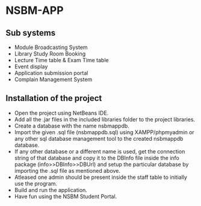 # NSBM-APP

## Sub systems
  - Module Broadcasting System
  - Library Study Room Booking
  - Lecture Time table & Exam Time table 
  - Event display 
  - Application submission portal
  - Complain Management System

## Installation of the project
  - Open the project using NetBeans IDE.
  - Add all the .jar files in the included libraries folder to the project libraries.
  - Create a database with the name nsbmappdb.
  - Import the given .sql file (nsbmappdb.sql) using XAMPP/phpmyadmin or any other sql database management tool to the created nsbmappdb database.
  - If any other database or a different name is used, get the connection string of that database and copy it to the DBInfo file inside the info package (info>>DBInfo>>DBUrl) and     setup the particular database by importing the .sql file as mentioned above.
  - Atleased one admin should be present inside the staff table to initially use the program.
  - Build and run the application.
  - Have fun using the NSBM Student Portal.
